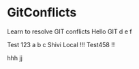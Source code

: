 # GitConflicts
Learn to resolve GIT conflicts
Hello GIT
d
e
f

Test 123
a
b
c
Shivi Local !!!
Test458  !!

hhh
jj
